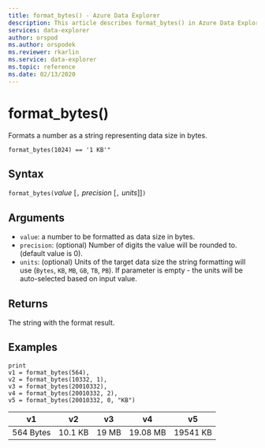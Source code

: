 ```yaml
---
title: format_bytes() - Azure Data Explorer
description: This article describes format_bytes() in Azure Data Explorer.
services: data-explorer
author: orspod
ms.author: orspodek
ms.reviewer: rkarlin
ms.service: data-explorer
ms.topic: reference
ms.date: 02/13/2020
---
```

# format_bytes()

Formats a number as a string representing data size in bytes.

```kusto
format_bytes(1024) == '1 KB'"
```

## Syntax

`format_bytes(`*value* [`,` *precision* [`,` *units*]]`)`

## Arguments

* `value`: a number to be formatted as data size in bytes.
* `precision`: (optional) Number of digits the value will be rounded to. (default value is 0).
* `units`: (optional) Units of the target data size the string formatting will use (`Bytes`, `KB`, `MB`, `GB`, `TB`, `PB`). If parameter is empty - the units will be auto-selected based on input value.

## Returns

The string with the format result.

## Examples

<!-- csl: https://help.kusto.windows.net/Samples -->
```kusto
print 
v1 = format_bytes(564),
v2 = format_bytes(10332, 1),
v3 = format_bytes(20010332),
v4 = format_bytes(20010332, 2),
v5 = format_bytes(20010332, 0, "KB")
```

|v1|v2|v3|v4|v5|
|---|---|---|---|---|
|564 Bytes|10.1 KB|19 MB|19.08 MB|19541 KB|
